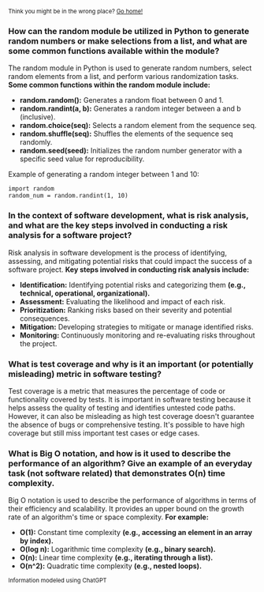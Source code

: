 <sub>Think you might be in the wrong place? [Go home!](../README.md)</sub>

### How can the random module be utilized in Python to generate random numbers or make selections from a list, and what are some common functions available within the module?

The random module in Python is used to generate random numbers, select random elements from a list, and perform various randomization tasks. __Some common functions within the random module include:__

* __random.random():__ Generates a random float between 0 and 1.
* __random.randint(a, b):__ Generates a random integer between a and b (inclusive).
* __random.choice(seq):__ Selects a random element from the sequence seq.
* __random.shuffle(seq):__ Shuffles the elements of the sequence seq randomly.
* __random.seed(seed):__ Initializes the random number generator with a specific seed value for reproducibility.

Example of generating a random integer between 1 and 10:
```
import random
random_num = random.randint(1, 10)
```
### In the context of software development, what is risk analysis, and what are the key steps involved in conducting a risk analysis for a software project?

Risk analysis in software development is the process of identifying, assessing, and mitigating potential risks that could impact the success of a software project. __Key steps involved in conducting risk analysis include:__
* __Identification:__ Identifying potential risks and categorizing them __(e.g., technical, operational, organizational).__
* __Assessment:__ Evaluating the likelihood and impact of each risk.
* __Prioritization:__ Ranking risks based on their severity and potential consequences.
* __Mitigation:__ Developing strategies to mitigate or manage identified risks.
* __Monitoring:__ Continuously monitoring and re-evaluating risks throughout the project.

### What is test coverage and why is it an important (or potentially misleading) metric in software testing?
Test coverage is a metric that measures the percentage of code or functionality covered by tests. It is important in software testing because it helps assess the quality of testing and identifies untested code paths. However, it can also be misleading as high test coverage doesn't guarantee the absence of bugs or comprehensive testing. It's possible to have high coverage but still miss important test cases or edge cases.

### What is Big O notation, and how is it used to describe the performance of an algorithm? Give an example of an everyday task (not software related) that demonstrates O(n) time complexity.
Big O notation is used to describe the performance of algorithms in terms of their efficiency and scalability. It provides an upper bound on the growth rate of an algorithm's time or space complexity. __For example:__
* __O(1):__ Constant time complexity __(e.g., accessing an element in an array by index).__
* __O(log n):__ Logarithmic time complexity __(e.g., binary search).__
* __O(n):__ Linear time complexity __(e.g., iterating through a list).__
* __O(n^2):__ Quadratic time complexity __(e.g., nested loops).__


<sub>Information modeled using ChatGPT</sub>


